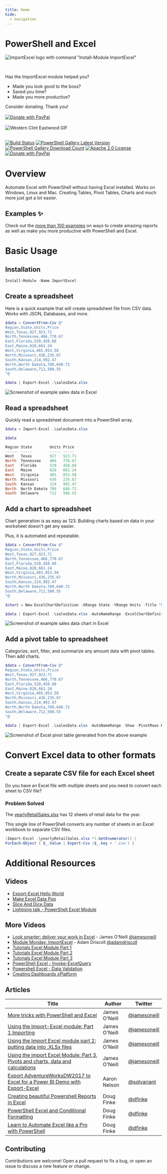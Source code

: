 ```yaml
---
title: Home
hide:
  - navigation
---
```


# PowerShell and Excel 

![ImportExcel logo with command "Install-Module ImportExcel"](images/logoWithInstall.png)

<br/>

Has the ImportExcel module helped you?
- Made you look good to the boss?
- Saved you time?
- Made you more productive?

Consider donating. Thank you!
<br>
<br>
[![Donate with PayPal](https://img.shields.io/badge/Donate-PayPal-green.svg)](https://www.paypal.com/paypalme/DougCharlesFinke)
<br>
<br>
![Western Clint Eastwood GIF](https://media.giphy.com/media/hpXxJ78YtpT0s/giphy.gif)
<br>
<br>

[![Build Status](https://dougfinke.visualstudio.com/ImportExcel/_apis/build/status/dfinke.ImportExcel?branchName=master)](https://dougfinke.visualstudio.com/ImportExcel/_build)
[![PowerShell Gallery Latest Version](https://img.shields.io/powershellgallery/v/ImportExcel.svg)](https://www.powershellgallery.com/packages/ImportExcel)
[![PowerShell Gallery Download Count](https://img.shields.io/powershellgallery/dt/ImportExcel.svg)](https://www.powershellgallery.com/packages/ImportExcel)
[![Apache 2.0 License](https://img.shields.io/badge/License-Apache%202.0-blue.svg)](https://github.com/dfinke/ImportExcel/tree/70ab9e46c776e96fb287682d5b9b4b51a0ec3bac/LICENSE.txt)
[![Donate with PayPal](https://img.shields.io/badge/Donate-PayPal-green.svg)](https://www.paypal.com/paypalme/DougCharlesFinke)

# Overview

Automate Excel with PowerShell without having Excel installed. Works on Windows, Linux and Mac. Creating Tables, Pivot Tables, Charts and much more just got a lot easier.

## Examples ✨
Check out the [more than 100 examples](https://github.com/dfinke/ImportExcel/tree/master/Examples) on ways to create amazing reports as well as make you more productive with PowerShell and Excel.

# Basic Usage
## Installation

```powershell
Install-Module -Name ImportExcel
```

## Create a spreadsheet
Here is a quick example that will create spreadsheet file from CSV data. Works with JSON, Databases, and more.

```powershell
$data = ConvertFrom-Csv @"
Region,State,Units,Price
West,Texas,927,923.71
North,Tennessee,466,770.67
East,Florida,520,458.68
East,Maine,828,661.24
West,Virginia,465,053.58
North,Missouri,436,235.67
South,Kansas,214,992.47
North,North Dakota,789,640.72
South,Delaware,712,508.55
"@

$data | Export-Excel .\salesData.xlsx
```

![Screenshot of example sales data in Excel](images/SalesData.png)

## Read a spreadsheet

Quickly read a spreadsheet document into a PowerShell array.

```powershell
$data = Import-Excel .\salesData.xlsx

$data
```

```powershell
Region State        Units Price
------ -----        ----- -----
West   Texas        927   923.71
North  Tennessee    466   770.67
East   Florida      520   458.68
East   Maine        828   661.24
West   Virginia     465   053.58
North  Missouri     436   235.67
South  Kansas       214   992.47
North  North Dakota 789   640.72
South  Delaware     712   508.55
```

## Add a chart to spreadsheet

Chart generation is as easy as 123. Building charts based on data in your worksheet doesn't get any easier.

Plus, it is automated and repeatable.

```powershell
$data = ConvertFrom-Csv @"
Region,State,Units,Price
West,Texas,927,923.71
North,Tennessee,466,770.67
East,Florida,520,458.68
East,Maine,828,661.24
West,Virginia,465,053.58
North,Missouri,436,235.67
South,Kansas,214,992.47
North,North Dakota,789,640.72
South,Delaware,712,508.55
"@

$chart = New-ExcelChartDefinition -XRange State -YRange Units -Title "Units by State" -NoLegend

$data | Export-Excel .\salesData.xlsx -AutoNameRange -ExcelChartDefinition $chart -Show
```

![Screenshot of example sales data chart in Excel](images/SalesDataChart.png)

## Add a pivot table to spreadsheet

Categorize, sort, filter, and summarize any amount data with pivot tables. Then add charts.

```powershell
$data = ConvertFrom-Csv @"
Region,State,Units,Price
West,Texas,927,923.71
North,Tennessee,466,770.67
East,Florida,520,458.68
East,Maine,828,661.24
West,Virginia,465,053.58
North,Missouri,436,235.67
South,Kansas,214,992.47
North,North Dakota,789,640.72
South,Delaware,712,508.55
"@

$data | Export-Excel .\salesData.xlsx -AutoNameRange -Show -PivotRows Region -PivotData @{'Units'='sum'} -PivotChartType PieExploded3D
```

![Screenshot of Excel pivot table generated from the above example](images/SalesDataChartPivotTable.png)

# Convert Excel data to other formats

## Create a separate CSV file for each Excel sheet

Do you have an Excel file with multiple sheets and you need to convert each sheet to CSV file?

### Problem Solved

The [yearlyRetailSales.xlsx](https://github.com/dfinke/ImportExcel/tree/master/Examples/Import-Excel) has 12 sheets of retail data for the year.

This single line of PowerShell converts any number of sheets in an Excel workbook to separate CSV files.

```powershell
(Import-Excel .\yearlyRetailSales.xlsx *).GetEnumerator() |
ForEach-Object { $_.Value | Export-Csv ($_.key + '.csv') }
```

# Additional Resources

## Videos

- [Export-Excel Hello World](https://youtu.be/fvKKdIzJCws?list=PL5uoqS92stXioZw-u-ze_NtvSo0k0K0kq)
- [Make Excel Data Pop](https://youtu.be/gQaYI5hxqM4?list=PL5uoqS92stXioZw-u-ze_NtvSo0k0K0kq)
- [Slice And Dice Data](https://youtu.be/kzllxvqr3TY?list=PL5uoqS92stXioZw-u-ze_NtvSo0k0K0kq)
- [Lightning talk - PowerShell Excel Module](https://youtu.be/znVu2q11Rp4?list=PL5uoqS92stXioZw-u-ze_NtvSo0k0K0kq)

## More Videos

- [Look smarter: deliver your work in Excel](https://youtu.be/tu8Mfkwi8zI) - James O'Neill [@jamesoneill](https://twitter.com/jamesoneill)
- [Module Monday: ImportExcel](https://youtu.be/rBA_IeTmCb8?t=5) - Adam Driscoll [@adamdriscoll](https://twitter.com/adamdriscoll)
- [Tutorials Excel Module Part 1](https://youtu.be/2cwBuYbZ3To)
- [Tutorials Excel Module Part 2](https://youtu.be/8ojg-qjOnVI)
- [Tutorials Excel Module Part 3](https://youtu.be/3IgASPD0UrQ)
- [PowerShell Excel - Invoke-ExcelQuery](https://youtu.be/_7xuhsZm0Ao)
- [Powershell Excel - Data Validation](https://youtu.be/NGhahuY8j1M)
- [Creating Dashboards xPlatform](https://youtu.be/qMWkZt6ikgM)

## Articles

|Title|Author|Twitter|
|------|------|------|
|[More tricks with PowerShell and Excel](https://jamesone111.wordpress.com/2018/05/31/more-tricks-with-powershell-and-excel/)|James O'Neill|[@jamesoneill](https://twitter.com/jamesoneill)|
|[Using the Import-Excel module: Part 1 Importing](https://jamesone111.wordpress.com/2017/12/05/using-the-import-excel-part-1-importing/)|James O'Neill|[@jamesoneill](https://twitter.com/jamesoneill)|
|[Using the Import Excel module part 2: putting data into .XLSx files](https://jamesone111.wordpress.com/2017/12/11/using-the-import-excel-module-part-2-putting-data-into-xlsx-files/)|James O'Neill|[@jamesoneill](https://twitter.com/jamesoneill)|
|[Using the import Excel Module: Part 3, Pivots and charts, data and calculations](https://jamesone111.wordpress.com/2017/12/12/using-the-import-excel-module-part-3-pivots-and-charts-data-and-calculations/)|James O'Neill|[@jamesoneill](https://twitter.com/jamesoneill)|
|[Export AdventureWorksDW2017 to Excel for a Power BI Demo with Export-Excel](https://sqlvariant.com/2019/03/export-adventureworksdw2017-to-excel-for-a-powerbi-demo-with-export-excel-in-powershell/)|Aaron Nelson|[@sqlvariant](https://twitter.com/sqlvariant)
|[Creating beautiful Powershell Reports in Excel](https://dfinke.github.io/powershell/2019/07/31/Creating-beautiful-Powershell-Reports-in-Excel.html)|Doug Finke|[@dfinke](https://twitter.com/dfinke)
|[PowerShell Excel and Conditional Formatting](https://dfinke.github.io/powershell/2020/05/02/PowerShell-Excel-and-Conditional-Formatting.html)|Doug Finke|[@dfinke](https://twitter.com/dfinke)
|[Learn to Automate Excel like a Pro with PowerShell](https://dfinke.github.io/powershell/2019/08/29/Learn-to-Automate-Excel-like-a-Pro-with-PowerShell.html)|Doug Finke|[@dfinke](https://twitter.com/dfinke)

## Contributing
Contributions are welcome! Open a pull request to fix a bug, or open an issue to discuss a new feature or change.
